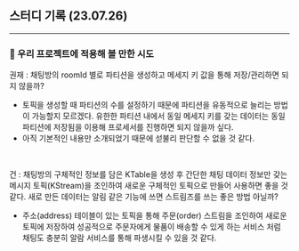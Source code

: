 ## 스터디 기록 (23.07.26)
---
### 🥊 우리 프로젝트에 적용해 볼 만한 시도
권재 : 채팅방의 roomId 별로 파티션을 생성하고 메세지 키 값을 통해 저장/관리하면 되지 않을까?
- 토픽을 생성할 때 파티션의 수를 설정하기 때문에 파티션을 유동적으로 늘리는 방법이 가능할지 모르겠다. 유한한 파티션 내에서 동일 메세지 키를 갖는 데이터는 동일 파티션에 저장됨을 이용해 프로세서를 진행하면 되지 않을까 싶다.
- 아직 기본적인 내용만 소개되었기 때문에 섣불리 판단할 수 없을 것 같다.
<br>

건 : 채팅방의 구체적인 정보를 담은 KTable을 생성 후 간단한 채팅 데이터 정보만 갖는 메시지 토픽(KStream)을 조인하여 새로운 구체적인 토픽으로 만들어 사용하면 좋을 것 같다. 새로 만든 데이터는 알림 같은 기능에 쓰면 스트림즈를 쓰는 좋은 방법 아닐까?
- 주소(address) 테이블이 있는 토픽을 통해 주문(order) 스트림을 조인하여 새로운 토픽에 저장하여 성공적으로 주문자에게 물품이 배송할 수 있게 하는 서비스 처럼 채팅도 충분히 알람 서비스를 통해 파생시킬 수 있을 것 같다.
